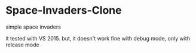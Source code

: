 # Space-Invaders-Clone
simple space invaders

it tested with VS 2015. but, it doesn't work fine with debug mode, only with release mode
